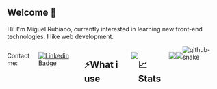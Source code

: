 ## Welcome 👋

Hi! I'm Miguel Rubiano, currently interested in learning new front-end technologies. I like web development.
<br>

<div style="display: flex; justify-content: center;"
  
</div>

  
Contact me:

[![Linkedin Badge](https://skillicons.dev/icons?i=linkedin)](https://www.linkedin.com/in/miguelcontreras3/)
<br>


## ⚡What i use

<p align="center">
  <a href="https://skillicons.dev">
    <img src="https://skillicons.dev/icons?i=js,ts,nextjs,react,html,css,sass,java,nodejs,jest,bootstrap,gulp,idea,mysql&perline=7" />
  </a>
</p>

## 📈 Stats

<p align="center">
  <a>
    <img src="https://github-readme-stats.vercel.app/api?username=xArkqngel&show_icons=true&theme=synthwave"/>
  </a>
</p>
<p align="center">
  <a>
    <img src="https://streak-stats.demolab.com?user=xArkqngel&theme=synthwave&exclude_days=Sun%2CSat"/>
  </a>
</p>
<picture>
  <source media="(prefers-color-scheme: dark)" srcset="github-snake-dark.svg" />
  <source media="(prefers-color-scheme: light)" srcset="github-snake.svg" />
  <img alt="github-snake" src="github-snake.svg" />
</picture>


